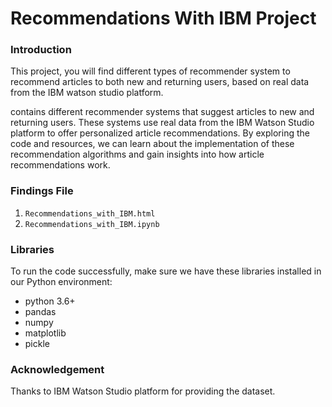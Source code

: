# Recommendations With IBM Project

### Introduction
This project, you will find different types of recommender system to recommend articles to both new and returning users, based on real data from the IBM watson studio platform.

contains different recommender systems that suggest articles to new and returning users. These systems use real data from the IBM Watson Studio platform to offer personalized article recommendations. By exploring the code and resources, we can learn about the implementation of these recommendation algorithms and gain insights into how article recommendations work.

### Findings File
1. `Recommendations_with_IBM.html`
2. `Recommendations_with_IBM.ipynb`

### Libraries
To run the code successfully, make sure we have these libraries installed in our Python environment:
- python 3.6+
- pandas
- numpy
- matplotlib
- pickle

### Acknowledgement
Thanks to IBM Watson Studio platform for providing the dataset.
